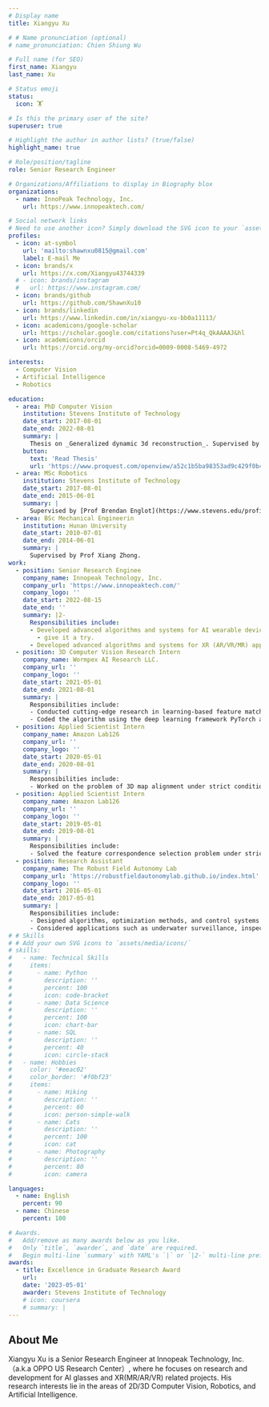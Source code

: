 ```yaml
---
# Display name
title: Xiangyu Xu

# # Name pronunciation (optional)
# name_pronunciation: Chien Shiung Wu

# Full name (for SEO)
first_name: Xiangyu
last_name: Xu

# Status emoji
status:
  icon: 🏋️

# Is this the primary user of the site?
superuser: true

# Highlight the author in author lists? (true/false)
highlight_name: true

# Role/position/tagline
role: Senior Research Engineer

# Organizations/Affiliations to display in Biography blox
organizations:
  - name: InnoPeak Technology, Inc.
    url: https://www.innopeaktech.com/

# Social network links
# Need to use another icon? Simply download the SVG icon to your `assets/media/icons/` folder.
profiles:
  - icon: at-symbol
    url: 'mailto:shawnxu0815@gmail.com'
    label: E-mail Me
  - icon: brands/x
    url: https://x.com/Xiangyu43744339
  # - icon: brands/instagram
  #   url: https://www.instagram.com/
  - icon: brands/github
    url: https://github.com/ShawnXu10
  - icon: brands/linkedin
    url: https://www.linkedin.com/in/xiangyu-xu-bb0a11113/
  - icon: academicons/google-scholar
    url: https://scholar.google.com/citations?user=Pt4q_QkAAAAJ&hl
  - icon: academicons/orcid
    url: https://orcid.org/my-orcid?orcid=0009-0008-5469-4972

interests:
  - Computer Vision
  - Artificial Intelligence
  - Robotics

education:
  - area: PhD Computer Vision
    institution: Stevens Institute of Technology
    date_start: 2017-08-01
    date_end: 2022-08-01
    summary: |
      Thesis on _Generalized dynamic 3d reconstruction_. Supervised by [Prof Enrique Dunn](https://enriquedunn.github.io/).
    button:
      text: 'Read Thesis'
      url: 'https://www.proquest.com/openview/a52c1b5ba98353ad9c429f0b4c54c4a7'
  - area: MSc Robotics
    institution: Stevens Institute of Technology
    date_start: 2017-08-01
    date_end: 2015-06-01
    summary: |
      Supervised by [Prof Brendan Englot](https://www.stevens.edu/profile/benglot).
  - area: BSc Mechanical Engineerin
    institution: Hunan University
    date_start: 2010-07-01
    date_end: 2014-06-01
    summary: |
      Supervised by Prof Xiang Zhong.
work:
  - position: Senior Research Enginee
    company_name: Innopeak Technology, Inc.
    company_url: 'https://www.innopeaktech.com/'
    company_logo: ''
    date_start: 2022-08-15
    date_end: ''
    summary: |2-
      Responsibilities include:
      - Developed advanced algorithms and systems for AI wearable device (glasses) applications.
        - give it a try.
      - Developed advanced algorithms and systems for XR (AR/VR/MR) applications.
  - position: 3D Computer Vision Research Intern
    company_name: Wormpex AI Research LLC.
    company_url: ''
    company_logo: ''
    date_start: 2021-05-01
    date_end: 2021-08-01
    summary: |
      Responsibilities include:
      - Conducted cutting-edge research in learning-based feature matching and camera poses estimation problems.
      - Coded the algorithm using the deep learning framework PyTorch and compared it with the state-of-the-art methods.
  - position: Applied Scientist Intern
    company_name: Amazon Lab126
    company_url: ''
    company_logo: ''
    date_start: 2020-05-01
    date_end: 2020-08-01
    summary: |
      Responsibilities include:
      - Worked on the problem of 3D map alignment under strict conditions such as noise, outliers, and large non-overlapping areas and tested the algorithms on the home robot Astro.
  - position: Applied Scientist Intern
    company_name: Amazon Lab126
    company_url: ''
    company_logo: ''
    date_start: 2019-05-01
    date_end: 2019-08-01
    summary: |
      Responsibilities include:
      - Solved the feature correspondence selection problem under strict conditions such as texture-less feature, low light, and day-night difference and evaluated the algorithms on Amazon Web Service.
  - position: Research Assistant
    company_name: The Robust Field Autonomy Lab
    company_url: 'https://robustfieldautonomylab.github.io/index.html'
    company_logo: ''
    date_start: 2016-05-01
    date_end: 2017-05-01
    summary: |
      Responsibilities include:
      - Designed algorithms, optimization methods, and control systems for robust and autonomous mobile robotics.
      - Considered applications such as underwater surveillance, inspection, autonomous exploration, and path planning.
# # Skills
# # Add your own SVG icons to `assets/media/icons/`
# skills:
#   - name: Technical Skills
#     items:
#       - name: Python
#         description: ''
#         percent: 100
#         icon: code-bracket
#       - name: Data Science
#         description: ''
#         percent: 100
#         icon: chart-bar
#       - name: SQL
#         description: ''
#         percent: 40
#         icon: circle-stack
#   - name: Hobbies
#     color: '#eeac02'
#     color_border: '#f0bf23'
#     items:
#       - name: Hiking
#         description: ''
#         percent: 60
#         icon: person-simple-walk
#       - name: Cats
#         description: ''
#         percent: 100
#         icon: cat
#       - name: Photography
#         description: ''
#         percent: 80
#         icon: camera

languages:
  - name: English
    percent: 90
  - name: Chinese
    percent: 100

# Awards.
#   Add/remove as many awards below as you like.
#   Only `title`, `awarder`, and `date` are required.
#   Begin multi-line `summary` with YAML's `|` or `|2-` multi-line prefix and indent 2 spaces below.
awards:
  - title: Excellence in Graduate Research Award
    url: 
    date: '2023-05-01'
    awarder: Stevens Institute of Technology
    # icon: coursera
    # summary: |
---
```


## About Me

Xiangyu Xu is a Senior Research Engineer at Innopeak Technology, Inc.（a.k.a OPPO US Research Center）, where he focuses on research and development for AI glasses and XR(MR/AR/VR) related projects. His research interests lie in the areas of 2D/3D Computer Vision, Robotics, and Artificial Intelligence.
